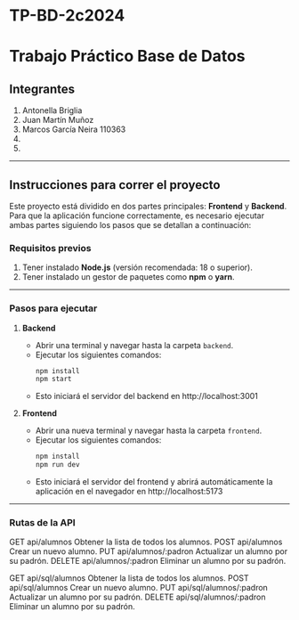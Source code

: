 # TP-BD-2c2024

# Trabajo Práctico Base de Datos

## Integrantes
1. Antonella Briglia 
2. Juan Martín Muñoz
3. Marcos García Neira 110363
4. 
5. 

---

## Instrucciones para correr el proyecto

Este proyecto está dividido en dos partes principales: **Frontend** y **Backend**. Para que la aplicación funcione correctamente, es necesario ejecutar ambas partes siguiendo los pasos que se detallan a continuación:

### Requisitos previos
1. Tener instalado **Node.js** (versión recomendada: 18 o superior).
2. Tener instalado un gestor de paquetes como **npm** o **yarn**.

---

### Pasos para ejecutar

1. **Backend**
   - Abrir una terminal y navegar hasta la carpeta `backend`.
   - Ejecutar los siguientes comandos:
     ```bash
     npm install
     npm start
     ```
   - Esto iniciará el servidor del backend en http://localhost:3001

2. **Frontend**
   - Abrir una nueva terminal y navegar hasta la carpeta `frontend`.
   - Ejecutar los siguientes comandos:
     ```bash
     npm install
     npm run dev
     ```
   - Esto iniciará el servidor del frontend y abrirá automáticamente la aplicación en el navegador en http://localhost:5173

---

### Rutas de la API

GET	api/alumnos	Obtener la lista de todos los alumnos.
POST	api/alumnos	Crear un nuevo alumno.
PUT	api/alumnos/:padron	Actualizar un alumno por su padrón.
DELETE	api/alumnos/:padron	Eliminar un alumno por su padrón.

GET	api/sql/alumnos	Obtener la lista de todos los alumnos.
POST	api/sql/alumnos	Crear un nuevo alumno.
PUT	api/sql/alumnos/:padron	Actualizar un alumno por su padrón.
DELETE	api/sql/alumnos/:padron	Eliminar un alumno por su padrón.
